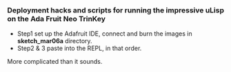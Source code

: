 ### Deployment hacks and scripts for running the impressive uLisp on the Ada Fruit Neo TrinKey

* Step1 set up the Adafruit IDE, connect and burn the images in **sketch_mar06a** directory.
* Step2 & 3 paste into the REPL, in that order.

More complicated than it sounds.
